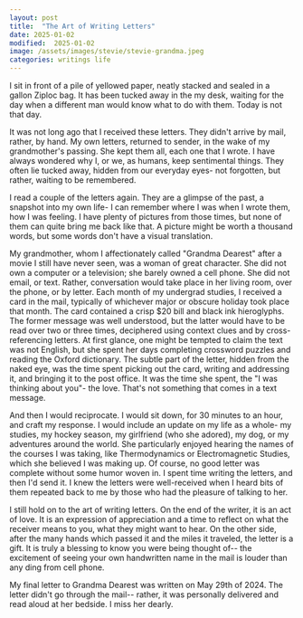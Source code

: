 ```yaml
---
layout: post
title:  "The Art of Writing Letters"
date: 2025-01-02
modified:  2025-01-02
image: /assets/images/stevie/stevie-grandma.jpeg
categories: writings life 
---
```


I sit in front of a pile of yellowed paper, neatly stacked and sealed in a gallon Ziploc bag. It has been tucked away in the my desk, waiting for the day when a different man would know what to do with them. Today is not that day. 

It was not long ago that I received these letters. They didn't arrive by mail, rather, by hand. My own letters, returned to sender, in the wake of my grandmother's passing. She kept them all, each one that I wrote. I have always wondered why I, or we, as humans, keep sentimental things. They often lie tucked away, hidden from our everyday eyes- not forgotten, but rather, waiting to be remembered. 

I read a couple of the letters again. They are a glimpse of the past, a snapshot into my own life- I can remember where I was when I wrote them, how I was feeling. I have plenty of pictures from those times, but none of them can quite bring me back like that. A picture might be worth a thousand words, but some words don't have a visual translation. 

My grandmother, whom I affectionately called "Grandma Dearest" after a movie I still have never seen, was a woman of great character. She did not own a computer or a television; she barely owned a cell phone. She did not email, or text. Rather, conversation would take place in her living room, over the phone, or by letter. Each month of my undergrad studies, I received a card in the mail, typically of whichever major or obscure holiday took place that month. The card contained a crisp $20 bill and black ink hieroglyphs. The former message was well understood, but the latter would have to be read over two or three times, deciphered using context clues and by cross-referencing letters. At first glance, one might be tempted to claim the text was not English, but she spent her days completing crossword puzzles and reading the Oxford dictionary. The subtle part of the letter, hidden from the naked eye, was the time spent picking out the card, writing and addressing it, and bringing it to the post office. It was the time she spent, the "I was thinking about you"- the love. That's not something that comes in a text message. 

And then I would reciprocate. I would sit down, for 30 minutes to an hour, and craft my response. I would include an update on my life as a whole- my studies, my hockey season, my girlfriend (who she adored), my dog, or my adventures around the world. She particularly enjoyed hearing the names of the courses I was taking, like Thermodynamics or Electromagnetic Studies, which she believed I was making up. Of course, no good letter was complete without some humor woven in. I spent time writing the letters, and then I'd send it. I knew the letters were well-received when I heard bits of them repeated back to me by those who had the pleasure of talking to her.

I still hold on to the art of writing letters. On the end of the writer, it is an act of love. It is an expression of appreciation and a time to reflect on what the receiver means to you, what they might want to hear. On the other side, after the many hands which passed it and the miles it traveled, the letter is a gift. It is truly a blessing to know you were being thought of-- the excitement of seeing your own handwritten name in the mail is louder than any ding from cell phone. 

My final letter to Grandma Dearest was written on May 29th of 2024. The letter didn't go through the mail-- rather, it was personally delivered and read aloud at her bedside. I miss her dearly. 



